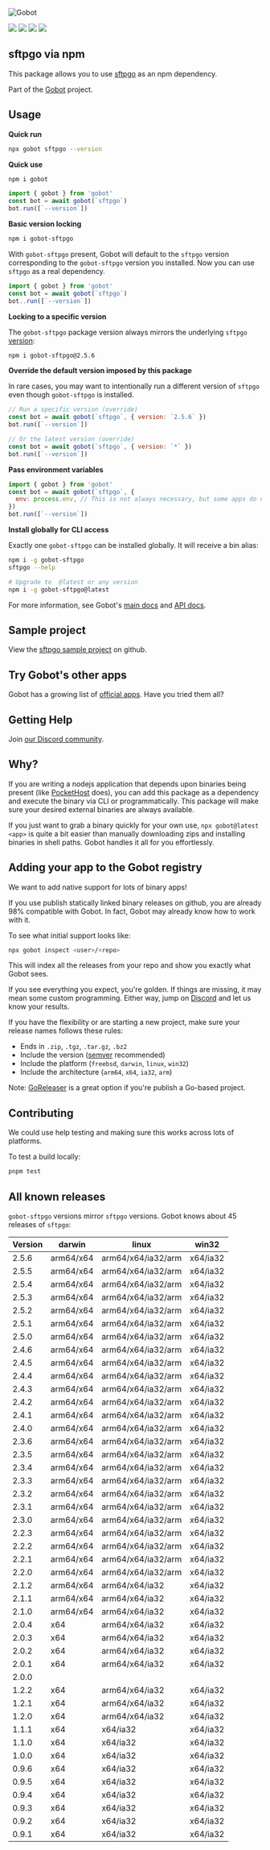 ![Gobot](https://raw.githubusercontent.com/benallfree/gobot/v1.0.0-alpha.29/assets/gobot-banner-300x.png)

![](https://img.shields.io/npm/v/gobot-sftpgo) ![](https://img.shields.io/npm/dt/gobot-sftpgo) ![](https://img.shields.io/github/commit-activity/t/benallfree/gobot) ![](https://img.shields.io/github/stars/benallfree/gobot)

## sftpgo via npm

This package allows you to use [sftpgo](https://github.com/drakkan/sftpgo) as an npm dependency.

Part of the [Gobot](https://www.npmjs.com/package/gobot) project.

## Usage

**Quick run**

```bash
npx gobot sftpgo --version
```

**Quick use**

```bash
npm i gobot
```

```js
import { gobot } from 'gobot'
const bot = await gobot(`sftpgo`)
bot.run([`--version`])
```

**Basic version locking**

```bash
npm i gobot-sftpgo
```

With `gobot-sftpgo` present, Gobot will default to the `sftpgo` version corresponding to the `gobot-sftpgo` version you installed. Now you can use `sftpgo` as a real dependency.

```js
import { gobot } from 'gobot'
const bot = await gobot(`sftpgo`)
bot..run([`--version`])
```

**Locking to a specific version**

The `gobot-sftpgo` package version always mirrors the underlying `sftpgo` [version](#known-versions):

```bash
npm i gobot-sftpgo@2.5.6
```

**Override the default version imposed by this package**

In rare cases, you may want to intentionally run a different version of `sftpgo` even though `gobot-sftpgo` is installed.

```js
// Run a specific version (override)
const bot = await gobot(`sftpgo`, { version: `2.5.6` })
bot.run([`--version`])

// Or the latest version (override)
const bot = await gobot(`sftpgo`, { version: `*` })
bot.run([`--version`])
```

**Pass environment variables**

```js
import { gobot } from 'gobot'
const bot = await gobot(`sftpgo`, {
  env: process.env, // This is not always necessary, but some apps do need it
})
bot.run([`--version`])
```

**Install globally for CLI access**

Exactly one `gobot-sftpgo` can be installed globally. It will receive a bin alias:

```bash
npm i -g gobot-sftpgo
sftpgo --help

# Upgrade to  @latest or any version
npm i -g gobot-sftpgo@latest
```

For more information, see Gobot's [main docs](https://www.npmjs.com/package/gobot) and [API docs](https://github.com/benallfree/gobot/blob/v1.0.0-alpha.29/docs/readme.md).



## Sample project

View the [sftpgo sample project](https://github.com/benallfree/gobot/tree/v1.0.0-alpha.29/src/apps/sftpgo/sample-project) on github.

## Try Gobot's other apps

Gobot has a growing list of [official apps](https://www.npmjs.com/package/gobot#official-gobot-apps). Have you tried them all?

## Getting Help

Join [our Discord community](https://discord.gg/977kMmFnXc).

## Why?

If you are writing a nodejs application that depends upon binaries being present (like [PocketHost](https://github.com/pockethost/pockethost) does), you can add this package as a dependency and execute the binary via CLI or programmatically. This package will make sure your desired external binaries are always available.

If you just want to grab a binary quickly for your own use, `npx gobot@latest <app>` is quite a bit easier than manually downloading zips and installing binaries in shell paths. Gobot handles it all for you effortlessly.

## Adding your app to the Gobot registry

We want to add native support for lots of binary apps!

If you use publish statically linked binary releases on github, you are already 98% compatible with Gobot. In fact, Gobot may already know how to work with it.

To see what initial support looks like:

```bash
npx gobot inspect <user>/<repo>
```

This will index all the releases from your repo and show you exactly what Gobot sees.

If you see everything you expect, you're golden. If things are missing, it may mean some custom programming. Either way, jump on [Discord](https://discord.gg/977kMmFnXc) and let us know your results.

If you have the flexibility or are starting a new project, make sure your release names follows these rules:

- Ends in `.zip`, `.tgz`, `.tar.gz`, `.bz2`
- Include the version ([semver](https://semver.org) recommended)
- Include the platform (`freebsd`, `darwin`, `linux`, `win32`)
- Include the architecture (`arm64`, `x64`, `ia32`, `arm`)

Note: [GoReleaser](https://goreleaser.com/) is a great option if you're publish a Go-based project.

## Contributing

We could use help testing and making sure this works across lots of platforms.

To test a build locally:

```bash
pnpm test
```


## All known releases

`gobot-sftpgo` versions mirror `sftpgo` versions. Gobot knows about 45 releases of `sftpgo`:

| Version | darwin    | linux              | win32    |
| ------- | --------- | ------------------ | -------- |
| 2.5.6   | arm64/x64 | arm64/x64/ia32/arm | x64/ia32 |
| 2.5.5   | arm64/x64 | arm64/x64/ia32/arm | x64/ia32 |
| 2.5.4   | arm64/x64 | arm64/x64/ia32/arm | x64/ia32 |
| 2.5.3   | arm64/x64 | arm64/x64/ia32/arm | x64/ia32 |
| 2.5.2   | arm64/x64 | arm64/x64/ia32/arm | x64/ia32 |
| 2.5.1   | arm64/x64 | arm64/x64/ia32/arm | x64/ia32 |
| 2.5.0   | arm64/x64 | arm64/x64/ia32/arm | x64/ia32 |
| 2.4.6   | arm64/x64 | arm64/x64/ia32/arm | x64/ia32 |
| 2.4.5   | arm64/x64 | arm64/x64/ia32/arm | x64/ia32 |
| 2.4.4   | arm64/x64 | arm64/x64/ia32/arm | x64/ia32 |
| 2.4.3   | arm64/x64 | arm64/x64/ia32/arm | x64/ia32 |
| 2.4.2   | arm64/x64 | arm64/x64/ia32/arm | x64/ia32 |
| 2.4.1   | arm64/x64 | arm64/x64/ia32/arm | x64/ia32 |
| 2.4.0   | arm64/x64 | arm64/x64/ia32/arm | x64/ia32 |
| 2.3.6   | arm64/x64 | arm64/x64/ia32/arm | x64/ia32 |
| 2.3.5   | arm64/x64 | arm64/x64/ia32/arm | x64/ia32 |
| 2.3.4   | arm64/x64 | arm64/x64/ia32/arm | x64/ia32 |
| 2.3.3   | arm64/x64 | arm64/x64/ia32/arm | x64/ia32 |
| 2.3.2   | arm64/x64 | arm64/x64/ia32/arm | x64/ia32 |
| 2.3.1   | arm64/x64 | arm64/x64/ia32/arm | x64/ia32 |
| 2.3.0   | arm64/x64 | arm64/x64/ia32/arm | x64/ia32 |
| 2.2.3   | arm64/x64 | arm64/x64/ia32/arm | x64/ia32 |
| 2.2.2   | arm64/x64 | arm64/x64/ia32/arm | x64/ia32 |
| 2.2.1   | arm64/x64 | arm64/x64/ia32/arm | x64/ia32 |
| 2.2.0   | arm64/x64 | arm64/x64/ia32/arm | x64/ia32 |
| 2.1.2   | arm64/x64 | arm64/x64/ia32     | x64/ia32 |
| 2.1.1   | arm64/x64 | arm64/x64/ia32     | x64/ia32 |
| 2.1.0   | arm64/x64 | arm64/x64/ia32     | x64/ia32 |
| 2.0.4   | x64       | arm64/x64/ia32     | x64/ia32 |
| 2.0.3   | x64       | arm64/x64/ia32     | x64/ia32 |
| 2.0.2   | x64       | arm64/x64/ia32     | x64/ia32 |
| 2.0.1   | x64       | arm64/x64/ia32     | x64/ia32 |
| 2.0.0   |           |                    |          |
| 1.2.2   | x64       | arm64/x64/ia32     | x64/ia32 |
| 1.2.1   | x64       | arm64/x64/ia32     | x64/ia32 |
| 1.2.0   | x64       | arm64/x64/ia32     | x64/ia32 |
| 1.1.1   | x64       | x64/ia32           | x64/ia32 |
| 1.1.0   | x64       | x64/ia32           | x64/ia32 |
| 1.0.0   | x64       | x64/ia32           | x64/ia32 |
| 0.9.6   | x64       | x64/ia32           | x64/ia32 |
| 0.9.5   | x64       | x64/ia32           | x64/ia32 |
| 0.9.4   | x64       | x64/ia32           | x64/ia32 |
| 0.9.3   | x64       | x64/ia32           | x64/ia32 |
| 0.9.2   | x64       | x64/ia32           | x64/ia32 |
| 0.9.1   | x64       | x64/ia32           | x64/ia32 |
